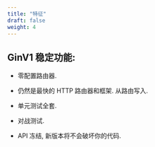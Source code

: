 ```yaml
---
title: "特征"
draft: false
weight: 4
---
```


## GinV1 稳定功能:

- 零配置路由器.

- 仍然是最快的 HTTP 路由器和框架. 从路由写入.

- 单元测试全套.

- 对战测试.

- API 冻结, 新版本将不会破坏你的代码.
